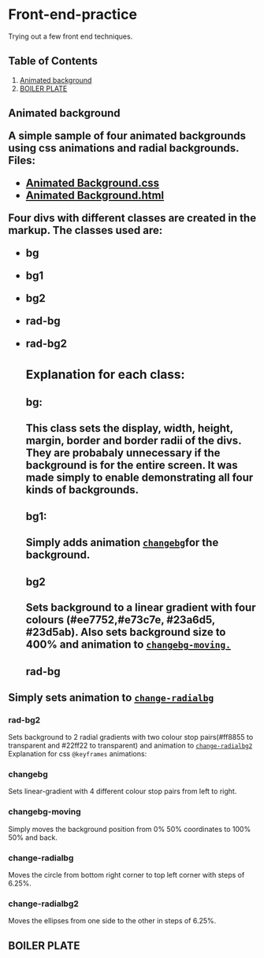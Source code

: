 # Front-end-practice

Trying out a few front end techniques.

## Table of Contents

1. [Animated background](#animated-bg)
2. [BOILER PLATE](#boiler-plate)

  <h2 id="animated-bg"> Animated background

  A simple sample of four animated backgrounds using css animations and radial backgrounds. Files:

  - [Animated Background.css](https://github.com/Aniganesh/Front-end-practice/blob/master/Animated%20Background.css)
  - [Animated Background.html](https://github.com/Aniganesh/Front-end-practice/blob/master/Animated%20Background.html)

Four divs with different classes are created in the markup. The classes used are:

- bg
- bg1
- bg2
- rad-bg
- rad-bg2

  ### Explanation for each class:

  #### bg:

   This class sets the display, width, height, margin, border and border radii of the divs. They are probabaly unnecessary if the background is for the entire screen. It was made simply to enable demonstrating all four kinds of backgrounds.

  #### bg1:

   Simply adds animation [`changebg`](#changebg)for the background.

  #### bg2

   Sets background to a linear gradient with four colours (#ee7752,#e73c7e, #23a6d5, #23d5ab). Also sets background size to 400% and animation to [`changebg-moving.`](#changebg-moving)

  #### rad-bg

Simply sets animation to [`change-radialbg`](#change-radialbg)

### rad-bg2

Sets background to 2 radial gradients with two colour stop pairs(#ff8855 to transparent and #22ff22 to transparent) and animation to [`change-radialbg2`](#change-radialbg2) Explanation for css `@keyframes` animations:


### changebg

Sets linear-gradient with 4 different colour stop pairs from left to right. 


### changebg-moving

 Simply moves the background position from 0% 50% coordinates to 100% 50% and back.


### change-radialbg

 Moves the circle from bottom right corner to top left corner with steps of 6.25%.


### change-radialbg2

 Moves the ellipses from one side to the other in steps of 6.25%.


<h2 id="boiler-plate"> BOILER PLATE</h2>

